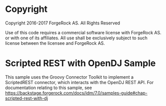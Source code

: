 Copyright
=============
Copyright 2016-2017 ForgeRock AS. All Rights Reserved

Use of this code requires a commercial software license with ForgeRock AS.
or with one of its affiliates. All use shall be exclusively subject
to such license between the licensee and ForgeRock AS.

Scripted REST with OpenDJ Sample
================================

This sample uses the Groovy Connector Toolkit to implement a ScriptedREST connector,
which interacts with the OpenDJ REST API. For documentation relating to this sample, see
https://backstage.forgerock.com/docs/idm/7.0/samples-guide#chap-scripted-rest-with-dj

